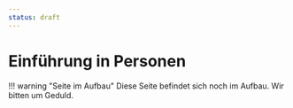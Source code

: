 ```yaml
---
status: draft
---
```


# Einführung in Personen

!!! warning "Seite im Aufbau"
    Diese Seite befindet sich noch im Aufbau. Wir bitten um Geduld.